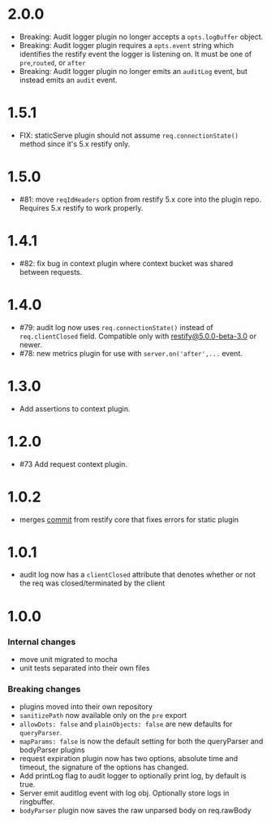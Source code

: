 # 2.0.0
- Breaking: Audit logger plugin no longer accepts a `opts.logBuffer` object.
- Breaking: Audit logger plugin requires a `opts.event` string which identifies
  the restify event the logger is listening on. It must be one of `pre`,`routed`,
  or `after`
- Breaking: Audit logger plugin no longer emits an `auditLog` event, but
  instead emits an `audit` event.
# 1.5.1

- FIX: staticServe plugin should not assume `req.connectionState()` method since
  it's 5.x restify only.

# 1.5.0

- #81: move `reqIdHeaders` option from restify 5.x core into the plugin repo.
  Requires 5.x restify to work properly.

# 1.4.1
- #82: fix bug in context plugin where context bucket was shared between
  requests.

# 1.4.0
- #79: audit log now uses `req.connectionState()` instead of `req.clientClosed`
  field. Compatible only with restify@5.0.0-beta-3.0 or newer.
- #78: new metrics plugin for use with `server.on('after',...` event.

# 1.3.0
- Add assertions to context plugin.

# 1.2.0
- #73 Add request context plugin.

# 1.0.2

- merges [commit](https://github.com/restify/node-restify/commit/fbd56f5751f82031c8b0e677f0bdd677c7b95892)
  from restify core that fixes errors for static plugin

# 1.0.1

- audit log now has a `clientClosed` attribute that denotes whether or not the
  req was closed/terminated by the client

# 1.0.0

### Internal changes
- move unit migrated to mocha
- unit tests separated into their own files

### Breaking changes
- plugins moved into their own repository
- `sanitizePath` now available only on the `pre` export
- `allowDots: false` and `plainObjects: false` are new defaults for
  `queryParser`.
- `mapParams: false` is now the default setting for both the queryParser and
  bodyParser plugins
- request expiration plugin now has two options, absolute time and timeout, the
  signature of the options has changed.
- Add printLog flag to audit logger to optionally print log, by default is true.
- Server emit auditlog event with log obj. Optionally store logs in ringbuffer.
- `bodyParser` plugin now saves the raw unparsed body on req.rawBody
